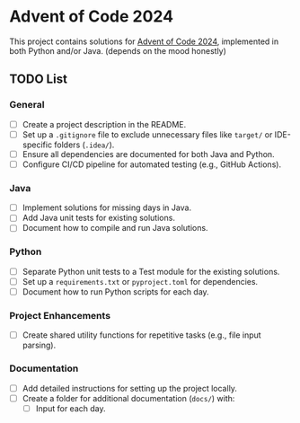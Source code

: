 # Advent of Code 2024

This project contains solutions for [Advent of Code 2024](https://adventofcode.com/), implemented in both Python and/or Java. (depends on the mood honestly)

## TODO List

### General
- [ ] Create a project description in the README.
- [ ] Set up a `.gitignore` file to exclude unnecessary files like `target/` or IDE-specific folders (`.idea/`).
- [ ] Ensure all dependencies are documented for both Java and Python.
- [ ] Configure CI/CD pipeline for automated testing (e.g., GitHub Actions).

### Java
- [ ] Implement solutions for missing days in Java.
- [ ] Add Java unit tests for existing solutions.
- [ ] Document how to compile and run Java solutions.

### Python
- [ ] Separate Python unit tests to a Test module for the existing solutions.
- [ ] Set up a `requirements.txt` or `pyproject.toml` for dependencies.
- [ ] Document how to run Python scripts for each day.

### Project Enhancements
- [ ] Create shared utility functions for repetitive tasks (e.g., file input parsing).

### Documentation
- [ ] Add detailed instructions for setting up the project locally.
- [ ] Create a folder for additional documentation (`docs/`) with:
  - [ ] Input for each day.
